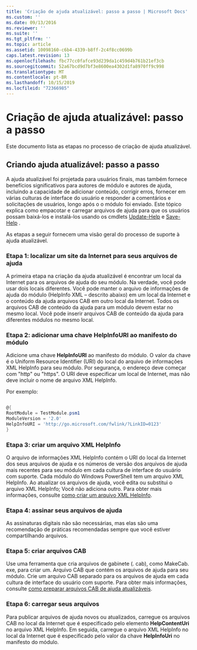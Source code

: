 ```yaml
---
title: 'Criação de ajuda atualizável: passo a passo | Microsoft Docs'
ms.custom: ''
ms.date: 09/13/2016
ms.reviewer: ''
ms.suite: ''
ms.tgt_pltfrm: ''
ms.topic: article
ms.assetid: 10098160-c6b4-4339-b8ff-2c4f8cc0699b
caps.latest.revision: 13
ms.openlocfilehash: fbc77cc0fafce93d239da1c459d4b761b21ef3cb
ms.sourcegitcommit: 52a67bcd9d7bf3e8600ea4302d1fa8970ff9c998
ms.translationtype: MT
ms.contentlocale: pt-BR
ms.lasthandoff: 10/15/2019
ms.locfileid: "72366985"
---
```

# <a name="updatable-help-authoring-step-by-step"></a>Criação de ajuda atualizável: passo a passo

Este documento lista as etapas no processo de criação de ajuda atualizável.

## <a name="authoring-updatable-help-step-by-step"></a>Criando ajuda atualizável: passo a passo

A ajuda atualizável foi projetada para usuários finais, mas também fornece benefícios significativos para autores de módulo e autores de ajuda, incluindo a capacidade de adicionar conteúdo, corrigir erros, fornecer em várias culturas de interface do usuário e responder a comentários e solicitações de usuários, longo após o o módulo foi enviado. Este tópico explica como empacotar e carregar arquivos de ajuda para que os usuários possam baixá-los e instalá-los usando os cmdlets [Update-Help](/powershell/module/Microsoft.PowerShell.Core/Update-Help) e [Save-Help](/powershell/module/Microsoft.PowerShell.Core/Save-Help) .

As etapas a seguir fornecem uma visão geral do processo de suporte à ajuda atualizável.

### <a name="step-1-find-an-internet-site-for-your-help-files"></a>Etapa 1: localizar um site da Internet para seus arquivos de ajuda

A primeira etapa na criação da ajuda atualizável é encontrar um local da Internet para os arquivos de ajuda do seu módulo. Na verdade, você pode usar dois locais diferentes. Você pode manter o arquivo de informações de ajuda do módulo (HelpInfo XML – descrito abaixo) em um local da Internet e o conteúdo da ajuda arquivos CAB em outro local da Internet. Todos os arquivos CAB de conteúdo da ajuda para um módulo devem estar no mesmo local. Você pode inserir arquivos CAB de conteúdo da ajuda para diferentes módulos no mesmo local.

### <a name="step-2-add-a-helpinfouri-key-to-your-module-manifest"></a>Etapa 2: adicionar uma chave HelpInfoURI ao manifesto do módulo

Adicione uma chave **HelpInfoURI** ao manifesto do módulo. O valor da chave é o Uniform Resource Identifier (URI) do local do arquivo de informações XML HelpInfo para seu módulo. Por segurança, o endereço deve começar com "http" ou "https". O URI deve especificar um local de Internet, mas não deve incluir o nome de arquivo XML HelpInfo.

Por exemplo:

```powershell

@{
RootModule = TestModule.psm1
ModuleVersion = '2.0'
HelpInfoURI = 'http://go.microsoft.com/fwlink/?LinkID=0123'
}
```

### <a name="step-3-create-a-helpinfo-xml-file"></a>Etapa 3: criar um arquivo XML HelpInfo

O arquivo de informações XML HelpInfo contém o URI do local da Internet dos seus arquivos de ajuda e os números de versão dos arquivos de ajuda mais recentes para seu módulo em cada cultura de interface do usuário com suporte. Cada módulo do Windows PowerShell tem um arquivo XML HelpInfo. Ao atualizar os arquivos de ajuda, você edita ou substitui o arquivo XML HelpInfo; Você não adiciona outro. Para obter mais informações, consulte [como criar um arquivo XML HelpInfo](./how-to-create-a-helpinfo-xml-file.md).

### <a name="step-4-sign-your-help-files"></a>Etapa 4: assinar seus arquivos de ajuda

As assinaturas digitais não são necessárias, mas elas são uma recomendação de práticas recomendadas sempre que você estiver compartilhando arquivos.

### <a name="step-5-create-cab-files"></a>Etapa 5: criar arquivos CAB

Use uma ferramenta que cria arquivos de gabinete (. cab), como MakeCab. exe, para criar um. Arquivo CAB que contém os arquivos de ajuda para seu módulo. Crie um arquivo CAB separado para os arquivos de ajuda em cada cultura de interface do usuário com suporte. Para obter mais informações, consulte [como preparar arquivos CAB de ajuda atualizáveis](./how-to-prepare-updatable-help-cab-files.md).

### <a name="step-6-upload-your-files"></a>Etapa 6: carregar seus arquivos

Para publicar arquivos de ajuda novos ou atualizados, carregue os arquivos CAB no local da Internet que é especificado pelo elemento **HelpContentUri** no arquivo XML HelpInfo. Em seguida, carregue o arquivo XML HelpInfo no local da Internet que é especificado pelo valor da chave **HelpInfoUri** no manifesto do módulo.
